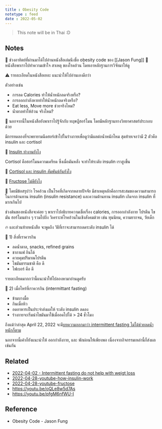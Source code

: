 ```yaml
---
title : Obesity Code
notetype : feed
date : 2022-05-02
---
```


> This note will be in Thai :D

## Notes
📖 ช่วงอาทิตย์ที่ผ่านมาได้ไปอ่านหนังสือเล่มนึงชื่อ obesity code ของ [[Jason Fung]]
🤔 หนังสือพาเราไปทำความเข้าใจ สาเหตุ ของโรคอ้วน โดยเอาหลักฐานการวิจัยมาให้ดู

⚠️ รายละเอียดในหนังสือเยอะ แนะนำให้ไปอ่านเองดีกว่า

ตัวอย่างเช่น
- การลด Calories ทำให้น้ำหนักลดจริงหรือ?
- การออกกำลังหายทำให้น้ำหนักลดจริงหรือ?
- Eat less, Move more ช่วยจริงไหม?
- น้ำตาลทำให้อ้วน จริงไหม?

🧬 นอกจากนี้ในหนังสือยังพาเราไปรู้จักกับ ทฤษฎีฮอร์โมน โดยมีหลักฐานทางวิทยาศาสตร์ประกอบด้วย

มีการทดลองที่จะพยายามฉีดฮอร์เข้าไปในร่างกายเพื่อดูว่ามีผลต่อน้ำหนักไหม สุดท้ายเจอว่ามี 2 ตัวคือ insulin และ cortisol

🤔 [Insulin ทำงานยังไง](https://www.youtube.com/watch?v=HJGjNTJgf48&ab_channel=NovoNordiskinsulin-containingproducts)

Cortisol คือฮอร์โมนความเครียด ซึ่งเมื่อมันหลั่ง จะทำให้ระดับ insulin เราสูงขึ้น

🤔 [Cortisol และ insulin สัมพันธ์กันยังไง](https://www.youtube.com/watch?v=jl-eMcz-7Bw&ab_channel=Dr.EricBergDC)

🤔 [Fructose ไม่ดียังไง](https://www.youtube.com/watch?v=UvlXa9jW3kE&ab_channel=healthyourself)


📌 โดยมีข้อสรุปว่า โรคอ้วน เป็นโรคที่เกิดจากหลายปัจจัย มีสาเหตุหลักคือการสะสมของความสามารถในการต้านทาน insulin (insulin resistance) และความต้านทาน insulin เกิดจาก insulin ที่มากเกินไป 

ช่วงต้นของหนังสือจะค่อย ๆ พาเราไปอธิบายความเชื่อเรื่อง calories, การออกกำลังกาย โปรตีน ไขมัน ฮอร์โมนต่าง ๆ รวมไปถึง วิเคราะห์โรคอ้วนในเชิงสังคมด้วย เช่น ทุนนิยม, ความยากจน, วัยเด็ก

🔥 และส่วนท้ายหนังสือ จะพูดถึง วิธีที่เราจะสามารถลดระดับ insulin ได้

📌  1) สิ่งที่เราควรกิน

- ลดน้ำตาล, snacks, refined grains
- ชากาแฟ กินได้
- ควบคุมปริมาณโปรตีน
- ไขมันธรรมชาติ คือ ดี
- ไฟเบอร์ คือ ดี

รายละเอียดมากกว่านี้แนะนำให้ไปลองหามาอ่านดูครับ

📌  2) เมื่อไหร่ที่เราควรกิน (intermittant fasting)

- ข้ามบางมื้อ
- กินเมื่อหิว
- อดอาหารเป็นประจำส่งผลให้ ระดับ insulin ลดลง
- ร่างกายจะเริ่มนำไขมันมาใช้เมื่ออดไปได้ > 24 ชั่วโมง

ถึงแม้ว่าล่าสุด April 22, 2022 จะมี[บทความออกมาว่า intermittent fasting ไม่ได้ช่วยลดน้ำหนักก็ตาม](https://nypost.com/2022/04/22/does-intermittent-fasting-work-new-study-says-its-all-hype/)

นอกจากนี้เค้าก็ยังแนะนำให้ ออกกำลังกาย, และ พักผ่อนให้เพียงพอ เนื่องจากกิจกรรมเหล่านี้ก็ส่งผลเช่นกัน

## Related

- [2022-04-02 - Intermittent fasting do not help with weigt loss](https://nypost.com/2022/04/22/does-intermittent-fasting-work-new-study-says-its-all-hype/)
- [2022-04-28-youtube-how-insulin-work](https://www.youtube.com/watch?v=HJGjNTJgf48&ab_channel=NovoNordiskinsulin-containingproducts)
- [2022-04-28-youtube-fructose](https://www.youtube.com/watch?v=UvlXa9jW3kE&ab_channel=healthyourself)
- https://youtu.be/oQLe8w5d7As
- https://youtu.be/pfgM6nfWU-I

## Reference

- Obesity Code - Jason Fung